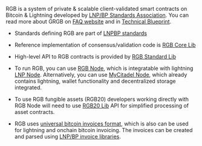 RGB is a system of private & scalable client-validated smart contracts on Bitcoin & Lightning developed 
by [LNP/BP Standards Association](https://lnp-bp.org). You can read more about GRGB on 
[FAQ website](https://rgbfaq.com) and in [Technical Blueprint](https://rgb.network).

- Standards defining RGB are part of [LNPBP standards](https://github.com/LNP-BP/LNPBPs)
- Reference implementation of consensus/validation code is [RGB Core Lib](/RGB-WG/rgb-core)
- High-level API to RGB contracts is provided by [RGB Standard Lib](/RGB-WG/rgb-std)
- To run RGB, you can use [RGB Node](/RGB-WG/rgb-node), which is integratable with lightning
  [LNP Node](/LNP-WG/lnp-node). Alternatively, you can use [MyCitadel Node](/mycitadel/mycitadel-node),
  which already contains lightning, wallet functionality and decentralized storage integrated.
- To use RGB fungible assets (RGB20) developers working directly with RGB Node will need to
  use [RGB20 Lib](/RGB-WG/rust-rgb20) API for simplified processing of asset contracts.
- RGB uses [universal bitcoin invoices format][invoices], which is also can be used for 
  lightning and onchain bitcoin invoicing. The invoices can be created and parsed using 
  [LNP/BP invoice libraries](/LNP-BP/invoices).
  
  [invoices]: https://github.com/LNP-BP/presentations/blob/master/Presentation%20slides/Universal%20LNP-BP%20invoices.pdf

